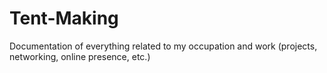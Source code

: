 # Tent-Making
Documentation of everything related to my occupation and work (projects, networking, online presence, etc.)
